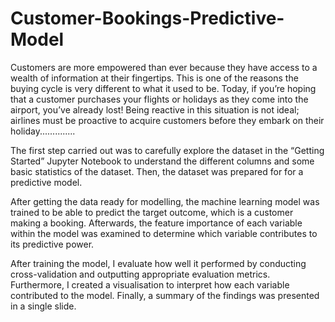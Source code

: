 # Customer-Bookings-Predictive-Model
Customers are more empowered than ever because they have access to a wealth of information at their fingertips. This is one of the reasons the buying cycle is very different to what it used to be. Today, if you’re hoping that a customer purchases your flights or holidays as they come into the airport, you’ve already lost! Being reactive in this situation is not ideal; airlines must be proactive to acquire customers before they embark on their holiday..............

The first step carried out was to carefully explore the dataset in the “Getting Started” Jupyter Notebook to understand the different columns and some basic statistics of the dataset. Then, the dataset was prepared for for a predictive model. 

After getting the data ready for modelling, the machine learning model was trained to be able to predict the target outcome, which is a customer making a booking. Afterwards, the feature importance of each variable within the model was examined to determine which variable contributes to its predictive power. 

After training the model, I evaluate how well it performed by conducting cross-validation and outputting appropriate evaluation metrics. Furthermore, I created a visualisation to interpret how each variable contributed to the model. Finally, a summary of the findings was presented in a single slide.

